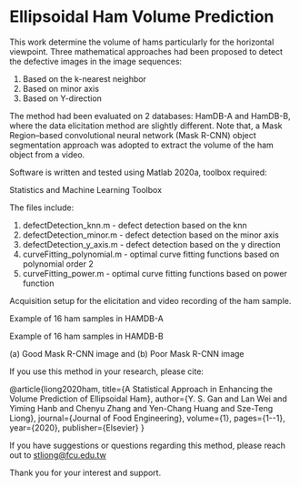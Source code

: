 # Ellipsoidal Ham Volume Prediction

This work determine the volume of hams particularly for the horizontal viewpoint. Three mathematical approaches had been proposed to detect the defective images in the image sequences:
1) Based on the k-nearest neighbor
2) Based on minor axis
3) Based on Y-direction

The method had been evaluated on 2 databases: HamDB-A and HamDB-B, where the data elicitation method are slightly different.
Note that, a Mask Region–based convolutional neural network (Mask R-CNN) object segmentation approach was adopted to extract the volume of the ham object from a video.

Software is written and tested using Matlab 2020a, toolbox required:

Statistics and Machine Learning Toolbox

The files include:
1) defectDetection_knn.m - defect detection based on the knn 
2) defectDetection_minor.m - defect detection based on the minor axis
3) defectDetection_y_axis.m - defect detection based on the y direction
4) curveFitting_polynomial.m - optimal curve fitting functions based on polynomial order 2
5) curveFitting_power.m - optimal curve fitting functions based on power function




Acquisition setup for the elicitation and video recording of the ham sample.

Example of 16 ham samples in HAMDB-A

Example of 16 ham samples in HAMDB-B

(a) Good Mask R-CNN image and (b) Poor Mask R-CNN image

If you use this method in your research, please cite:

@article{liong2020ham,
title={A Statistical Approach in Enhancing the Volume Prediction of Ellipsoidal Ham},
author={Y. S. Gan and Lan Wei and Yiming Hanb and Chenyu Zhang and Yen-Chang Huang and Sze-Teng Liong},
journal={Journal of Food Engineering},
volume={1},
pages={1--1},
year={2020},
publisher={Elsevier}
}

If you have suggestions or questions regarding this method, please reach out to stliong@fcu.edu.tw

Thank you for your interest and support.
